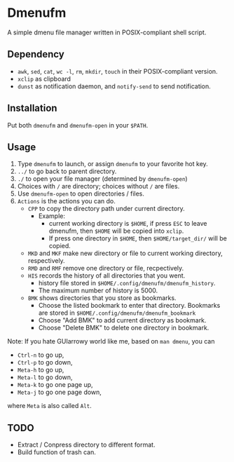 # Dmenufm

A simple dmenu file manager written in POSIX-compliant shell script.

## Dependency

- `awk`, `sed`, `cat`, `wc -l`, `rm`, `mkdir`, `touch` in their POSIX-compliant version.
- `xclip` as clipboard
- `dunst` as notification daemon, and `notify-send` to send notification.

## Installation

Put both `dmenufm` and `dmenufm-open` in your `$PATH`.

## Usage

1. Type `dmenufm` to launch, or assign `dmenufm` to your favorite hot key.
2. `../` to go back to parent directory.
3. `./` to open your file manager (determined by `dmenufm-open`)
4. Choices with `/` are directory; choices without `/` are files.
5. Use `dmenufm-open` to open directories / files.
6. `Actions` is the actions you can do.
	- `CPP` to copy the directory path under current directory.
		- Example:
			- current working directory is `$HOME`, if press `ESC` to leave dmenufm, then `$HOME` will be copied into `xclip`.
			- If press one directory in `$HOME`, then `$HOME/target_dir/` will be copied.
	- `MKD` and `MKF` make new directory or file to current working directory, respectively.
	- `RMD` and `RMF` remove one directory or file, recpectively.
	- `HIS` records the history of all directories that you went.
		- history file stored in `$HOME/.config/dmenufm/dmenufm_history`.
		- The maximum number of history is 5000.
	- `BMK` shows directories that you store as bookmarks.
		- Choose the listed bookmark to enter that directory. Bookmarks are stored in `$HOME/.config/dmenufm/dmenufm_bookmark`
		- Choose "Add BMK" to add current directory as bookmark.
		- Choose "Delete BMK" to delete one directory in bookmark.

Note: If you hate GUIarrowy world like me, based on `man dmenu`, you can

- `Ctrl-n` to go up,
- `Ctrl-p` to go down,
- `Meta-h` to go up,
- `Meta-l` to go down,
- `Meta-k` to go one page up,
- `Meta-j`  to go one page down,

where `Meta` is also called `Alt`.

## TODO

- Extract / Conpress directory to different format.
- Build function of trash can.


